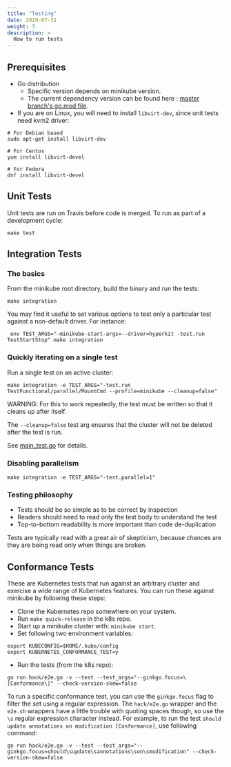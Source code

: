 ```yaml
---
title: "Testing"
date: 2019-07-31
weight: 3
description: >
  How to run tests
---
```


## Prerequisites

* Go distribution
  * Specific version depends on minikube version.
  * The current dependency version can be found here : [master branch's go.mod file](https://github.com/kubernetes/minikube/blob/master/go.mod).
* If you are on Linux, you will need to install `libvirt-dev`, since unit tests need kvm2 driver:

```shell
# For Debian based
sudo apt-get install libvirt-dev

# For Centos
yum install libvirt-devel

# For Fedora
dnf install libvirt-devel
```

## Unit Tests

Unit tests are run on Travis before code is merged. To run as part of a development cycle:

```shell
make test
```

## Integration Tests

### The basics

From the minikube root directory, build the binary and run the tests:

```shell
make integration
```

You may find it useful to set various options to test only a particular test against a non-default driver. For instance:

```shell
 env TEST_ARGS="-minikube-start-args=--driver=hyperkit -test.run TestStartStop" make integration
 ```

### Quickly iterating on a single test

Run a single test on an active cluster:

```shell
make integration -e TEST_ARGS="-test.run TestFunctional/parallel/MountCmd --profile=minikube --cleanup=false"
```

WARNING: For this to work repeatedly, the test must be written so that it cleans up after itself.

The `--cleanup=false` test arg ensures that the cluster will not be deleted after the test is run.

See [main_test.go](https://github.com/kubernetes/minikube/blob/master/test/integration/main_test.go) for details.

### Disabling parallelism

```shell
make integration -e TEST_ARGS="-test.parallel=1"
```

### Testing philosophy

- Tests should be so simple as to be correct by inspection
- Readers should need to read only the test body to understand the test
- Top-to-bottom readability is more important than code de-duplication

Tests are typically read with a great air of skepticism, because chances are they are being read only when things are broken. 

## Conformance Tests

These are Kubernetes tests that run against an arbitrary cluster and exercise a wide range of Kubernetes features.
You can run these against minikube by following these steps:

* Clone the Kubernetes repo somewhere on your system.
* Run `make quick-release` in the k8s repo.
* Start up a minikube cluster with: `minikube start`.
* Set following two environment variables:

```shell
export KUBECONFIG=$HOME/.kube/config
export KUBERNETES_CONFORMANCE_TEST=y
```

* Run the tests (from the k8s repo):

```shell
go run hack/e2e.go -v --test --test_args="--ginkgo.focus=\[Conformance\]" --check-version-skew=false
```

To run a specific conformance test, you can use the `ginkgo.focus` flag to filter the set using a regular expression.
The `hack/e2e.go` wrapper and the `e2e.sh` wrappers have a little trouble with quoting spaces though, so use the `\s` regular expression character instead.
For example, to run the test `should update annotations on modification [Conformance]`, use following command:

```shell
go run hack/e2e.go -v --test --test_args="--ginkgo.focus=should\supdate\sannotations\son\smodification" --check-version-skew=false
```

